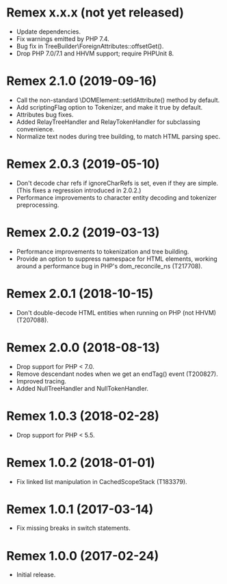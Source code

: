 # Remex x.x.x (not yet released)
* Update dependencies.
* Fix warnings emitted by PHP 7.4.
* Bug fix in TreeBuilder\ForeignAttributes::offsetGet().
* Drop PHP 7.0/7.1 and HHVM support; require PHPUnit 8.

# Remex 2.1.0 (2019-09-16)
* Call the non-standard \DOMElement::setIdAttribute() method by default.
* Add scriptingFlag option to Tokenizer, and make it true by default.
* Attributes bug fixes.
* Added RelayTreeHandler and RelayTokenHandler for subclassing convenience.
* Normalize text nodes during tree building, to match HTML parsing spec.

# Remex 2.0.3 (2019-05-10)
* Don't decode char refs if ignoreCharRefs is set, even if they are simple.
  (This fixes a regression introduced in 2.0.2.)
* Performance improvements to character entity decoding and tokenizer
  preprocessing.

# Remex 2.0.2 (2019-03-13)
* Performance improvements to tokenization and tree building.
* Provide an option to suppress namespace for HTML elements, working around
  a performance bug in PHP's dom_reconcile_ns (T217708).

# Remex 2.0.1 (2018-10-15)
* Don't double-decode HTML entities when running on PHP (not HHVM) (T207088).

# Remex 2.0.0 (2018-08-13)
* Drop support for PHP < 7.0.
* Remove descendant nodes when we get an endTag() event (T200827).
* Improved tracing.
* Added NullTreeHandler and NullTokenHandler.

# Remex 1.0.3 (2018-02-28)
* Drop support for PHP < 5.5.

# Remex 1.0.2 (2018-01-01)
* Fix linked list manipulation in CachedScopeStack (T183379).

# Remex 1.0.1 (2017-03-14)
* Fix missing breaks in switch statements.

# Remex 1.0.0 (2017-02-24)
* Initial release.
